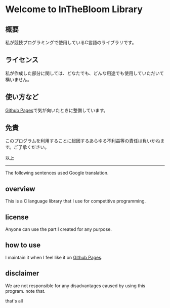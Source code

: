 # Welcome to InTheBloom Library

## 概要
私が競技プログラミングで使用しているC言語のライブラリです。

## ライセンス
私が作成した部分に関しては、どなたでも、どんな用途でも使用していただいて構いません。

## 使い方など
[Github Pages](docs/index.html)で気が向いたときに整備しています。

## 免責
このプログラムを利用することに起因するあらゆる不利益等の責任は負いかねます。ご了承ください。

以上

---
The following sentences used Google translation.

## overview
This is a C language library that I use for competitive programming.

## license
Anyone can use the part I created for any purpose.

## how to use
I maintain it when I feel like it on [Github Pages](docs/index.html).

## disclaimer
We are not responsible for any disadvantages caused by using this program. note that.

that's all
